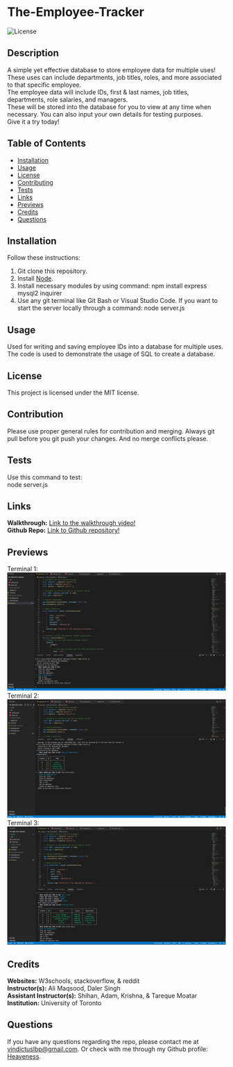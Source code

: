 # The-Employee-Tracker

![License](https://img.shields.io/badge/license-MIT-brightgreen.svg)

## Description
A simple yet effective database to store employee data for multiple uses! These uses can include departments, job titles, roles, and more associated to that specific employee. <br>
The employee data will include IDs, first & last names, job titles, departments, role salaries, and managers. <br>
These will be stored into the database for you to view at any time when necessary. You can also input your own details for testing purposes. <br>
Give it a try today! <br>

## Table of Contents
- [Installation](#installation)
- [Usage](#usage)
- [License](#license)
- [Contributing](#contribution)
- [Tests](#tests)
- [Links](#links)
- [Previews](#previews)
- [Credits](#credits)
- [Questions](#questions)
  
## Installation
Follow these instructions: <br>
1. Git clone this repository. <br>
2. Install [Node](https://nodejs.org/en). <br>
3. Install necessary modules by using command: npm install express mysql2 inquirer <br>
4. Use any git terminal like Git Bash or Visual Studio Code. If you want to start the server locally through a command: node server.js <br>
  
## Usage
Used for writing and saving employee IDs into a database for multiple uses. The code is used to demonstrate the usage of SQL to create a database.
  
## License
This project is licensed under the MIT license.
  
## Contribution
Please use proper general rules for contribution and merging. Always git pull before you git push your changes. And no merge conflicts please. <br>
  
## Tests
Use this command to test: <br>
node server.js <br>

## Links
**Walkthrough:** [Link to the walkthrough video!]() <br>
**Github Repo:** [Link to Github repository!](https://github.com/Heaveness/The-Employee_Tracker) <br>

## Previews
Terminal 1: ![Preview 1](assets/images/Terminal_Preview_1.png) <br>
Terminal 2: ![Preview 2](assets/images/Terminal_Preview_2.png) <br>
Terminal 3: ![Preview 3](assets/images/Terminal_Preview_3.png) <br>

## Credits
**Websites:** W3schools, stackoverflow, & reddit <br>
**Instructor(s):** Ali Maqsood, Daler Singh <br>
**Assistant Instructor(s):** Shihan, Adam, Krishna, & Tareque Moatar <br>
**Institution:** University of Toronto <br>

## Questions
If you have any questions regarding the repo, please contact me at vindictuslbp@gmail.com. Or check with me through my Github profile: [Heaveness](https://github.com/Heaveness).